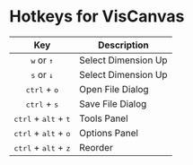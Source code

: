 # Hotkeys for VisCanvas

| Key                                             | Description         |
|:-----------------------------------------------:|---------------------|
| <kbd>w</kbd> or <kbd>↑</kbd>                    | Select Dimension Up |
| <kbd>s</kbd> or <kbd>↓</kbd>                    | Select Dimension Up |
| <kbd>ctrl</kbd> + <kbd>o</kbd>                  | Open File Dialog    |
| <kbd>ctrl</kbd> + <kbd>s</kbd>                  | Save File Dialog    |
| <kbd>ctrl</kbd> + <kbd>alt</kbd> + <kbd>t</kbd> | Tools Panel         |
| <kbd>ctrl</kbd> + <kbd>alt</kbd> + <kbd>o</kbd> | Options Panel       |
| <kbd>ctrl</kbd> + <kbd>alt</kbd> + <kbd>z</kbd> | Reorder             |
